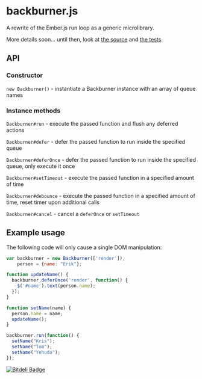 # backburner.js

A rewrite of the Ember.js run loop as a generic microlibrary.

More details soon... until then, look at [the source](https://github.com/ebryn/backburner.js/blob/master/lib/backburner.js) and [the tests](https://github.com/ebryn/backburner.js/blob/master/test/tests/backburner_test.js).

## API

### Constructor

`new Backburner()` - instantiate a Backburner instance with an array of queue names

### Instance methods

`Backburner#run` - execute the passed function and flush any deferred actions

`Backburner#defer` - defer the passed function to run inside the specified queue

`Backburner#deferOnce` - defer the passed function to run inside the specified queue, only execute it once

`Backburner#setTimeout` - execute the passed function in a specified amount of time

`Backburner#debounce` - execute the passed function in a specified amount of time, reset timer upon additional calls

`Backburner#cancel` - cancel a `deferOnce` or `setTimeout`

## Example usage

The following code will only cause a single DOM manipulation:

```javascript
var backburner = new Backburner(['render']),
    person = {name: "Erik"};

function updateName() {
  backburner.deferOnce('render', function() {
    $('#name').text(person.name);
  });
}

function setName(name) {
  person.name = name;
  updateName();
}

backburner.run(function() {
  setName("Kris");
  setName("Tom");
  setName("Yehuda");
});
```

[![Bitdeli Badge](https://d2weczhvl823v0.cloudfront.net/ebryn/backburner.js/trend.png)](https://bitdeli.com/free "Bitdeli Badge")
